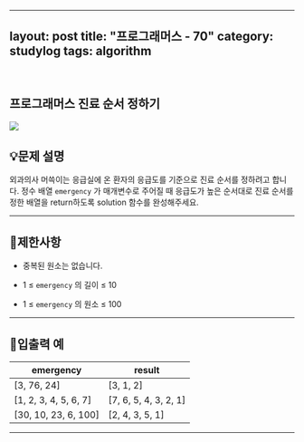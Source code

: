 ﻿
---
layout: post
title: "프로그래머스 - 70"
category: studylog
tags: algorithm
---

<br>

## 프로그래머스 진료 순서 정하기


![](https://velog.velcdn.com/images/dlsdud9098/post/e1464da6-734f-4172-a5d3-8df73b71a328/image.png)
## 💡문제 설명
외과의사 머쓱이는 응급실에 온 환자의 응급도를 기준으로 진료 순서를 정하려고 합니다. 정수 배열 ```emergency```
가 매개변수로 주어질 때 응급도가 높은 순서대로 진료 순서를 정한 배열을 return하도록 solution 함수를 완성해주세요.


---




## 🚫제한사항


* 중복된 원소는 없습니다.




* 1 ≤ ```emergency```
의 길이 ≤ 10




* 1 ≤ ```emergency```
의 원소 ≤ 100




---




## 🔢입출력 예




<table><thead><tr><th>emergency</th><th>result</th></tr></thead><tbody><tr><td>[3, 76, 24]</td><td>[3, 1, 2]</td></tr><tr><td>[1, 2, 3, 4, 5, 6, 7]</td><td>[7, 6, 5, 4, 3, 2, 1]</td></tr><tr><td>[30, 10, 23, 6, 100]</td><td>[2, 4, 3, 5, 1]</td></tr></tbody>
</table>


---
